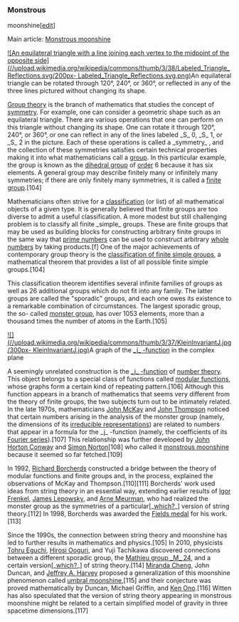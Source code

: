 ### Monstrous
moonshine[[edit](/w/index.php?title=String\_theory&action=edit&section=23 "Edit
section: Monstrous moonshine")]

Main article: [Monstrous moonshine](/wiki/Monstrous\_moonshine "Monstrous
moonshine")

[![An equilateral triangle with a line joining each vertex to the midpoint of
the opposite
side](//upload.wikimedia.org/wikipedia/commons/thumb/3/38/Labeled\_Triangle\_Reflections.svg/200px-
Labeled\_Triangle\_Reflections.svg.png)](/wiki/File:Labeled\_Triangle\_Reflections.svg)An
equilateral triangle can be rotated through 120°, 240°, or 360°, or reflected
in any of the three lines pictured without changing its shape.

[Group theory](/wiki/Group\_theory "Group theory") is the branch of mathematics
that studies the concept of [symmetry](/wiki/Symmetry "Symmetry"). For
example, one can consider a geometric shape such as an equilateral triangle.
There are various operations that one can perform on this triangle without
changing its shape. One can rotate it through 120°, 240°, or 360°, or one can
reflect in any of the lines labeled \_S\_ 0, \_S\_ 1, or \_S\_ 2 in the picture.
Each of these operations is called a \_symmetry\_ , and the collection of these
symmetries satisfies certain technical properties making it into what
mathematicians call a [group](/wiki/Group\_\(mathematics\) "Group
\(mathematics\)"). In this particular example, the group is known as the
[dihedral group](/wiki/Dihedral\_group "Dihedral group") of
[order](/wiki/Order\_\(group\_theory\) "Order \(group theory\)") 6 because it
has six elements. A general group may describe finitely many or infinitely
many symmetries; if there are only finitely many symmetries, it is called a
[finite group](/wiki/Finite\_group "Finite group").[104]

Mathematicians often strive for a
[classification](/wiki/Classification\_theorems "Classification theorems") (or
list) of all mathematical objects of a given type. It is generally believed
that finite groups are too diverse to admit a useful classification. A more
modest but still challenging problem is to classify all finite \_simple\_
groups. These are finite groups that may be used as building blocks for
constructing arbitrary finite groups in the same way that [prime
numbers](/wiki/Prime\_number "Prime number") can be used to construct arbitrary
[whole numbers](/wiki/Integer "Integer") by taking products.[f] One of the
major achievements of contemporary group theory is the [classification of
finite simple groups](/wiki/Classification\_of\_finite\_simple\_groups
"Classification of finite simple groups"), a mathematical theorem that
provides a list of all possible finite simple groups.[104]

This classification theorem identifies several infinite families of groups as
well as 26 additional groups which do not fit into any family. The latter
groups are called the "sporadic" groups, and each one owes its existence to a
remarkable combination of circumstances. The largest sporadic group, the so-
called [monster group](/wiki/Monster\_group "Monster group"), has over 1053
elements, more than a thousand times the number of atoms in the Earth.[105]

[![](//upload.wikimedia.org/wikipedia/commons/thumb/3/37/KleinInvariantJ.jpg/300px-
KleinInvariantJ.jpg)](/wiki/File:KleinInvariantJ.jpg)A graph of the [\_j\_
-function](/wiki/J-invariant "J-invariant") in the complex plane

A seemingly unrelated construction is the [\_j\_ -function](/wiki/J-invariant
"J-invariant") of [number theory](/wiki/Number\_theory "Number theory"). This
object belongs to a special class of functions called [modular
functions](/wiki/Modular\_function "Modular function"), whose graphs form a
certain kind of repeating pattern.[106] Although this function appears in a
branch of mathematics that seems very different from the theory of finite
groups, the two subjects turn out to be intimately related. In the late 1970s,
mathematicians [John McKay](/wiki/John\_McKay\_\(mathematician\) "John McKay
\(mathematician\)") and [John Thompson](/wiki/John\_G.\_Thompson "John G.
Thompson") noticed that certain numbers arising in the analysis of the monster
group (namely, the dimensions of its [irreducible
representations](/wiki/Irreducible\_representation "Irreducible
representation")) are related to numbers that appear in a formula for the \_j\_
-function (namely, the coefficients of its [Fourier
series](/wiki/Fourier\_series "Fourier series")).[107] This relationship was
further developed by [John Horton Conway](/wiki/John\_Horton\_Conway "John
Horton Conway") and [Simon Norton](/wiki/Simon\_P.\_Norton "Simon P.
Norton")[108] who called it [monstrous moonshine](/wiki/Monstrous\_moonshine
"Monstrous moonshine") because it seemed so far fetched.[109]

In 1992, [Richard Borcherds](/wiki/Richard\_Borcherds "Richard Borcherds")
constructed a bridge between the theory of modular functions and finite groups
and, in the process, explained the observations of McKay and
Thompson.[110][111] Borcherds' work used ideas from string theory in an
essential way, extending earlier results of [Igor Frenkel](/wiki/Igor\_Frenkel
"Igor Frenkel"), [James Lepowsky](/wiki/James\_Lepowsky "James Lepowsky"), and
[Arne Meurman](/wiki/Arne\_Meurman "Arne Meurman"), who had realized the
monster group as the symmetries of a
particular[\_[which?](/wiki/Wikipedia:Avoid\_weasel\_words "Wikipedia:Avoid
weasel words")\_] version of string theory.[112] In 1998, Borcherds was awarded
the [Fields medal](/wiki/Fields\_medal "Fields medal") for his work.[113]

Since the 1990s, the connection between string theory and moonshine has led to
further results in mathematics and physics.[105] In 2010, physicists [Tohru
Eguchi](/wiki/Tohru\_Eguchi "Tohru Eguchi"), [Hirosi
Ooguri](/wiki/Hirosi\_Ooguri "Hirosi Ooguri"), and Yuji Tachikawa discovered
connections between a different sporadic group, the [Mathieu group \_M\_
24](/wiki/Mathieu\_group\_M24 "Mathieu group M24"), and a certain
version[\_[which?](/wiki/Wikipedia:Avoid\_weasel\_words "Wikipedia:Avoid weasel
words")\_] of string theory.[114] [Miranda Cheng](/wiki/Miranda\_Cheng "Miranda
Cheng"), John Duncan, and [Jeffrey A. Harvey](/wiki/Jeffrey\_A.\_Harvey "Jeffrey
A. Harvey") proposed a generalization of this moonshine phenomenon called
[umbral moonshine](/wiki/Umbral\_moonshine "Umbral moonshine"),[115] and their
conjecture was proved mathematically by Duncan, Michael Griffin, and [Ken
Ono](/wiki/Ken\_Ono "Ken Ono").[116] Witten has also speculated that the
version of string theory appearing in monstrous moonshine might be related to
a certain simplified model of gravity in three spacetime dimensions.[117]
